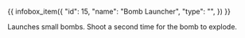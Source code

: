 {{ infobox_item({
	"id": 15,
	"name": "Bomb Launcher",
	"type": "",
}) }}

Launches small bombs. Shoot a second time for the bomb to explode.
